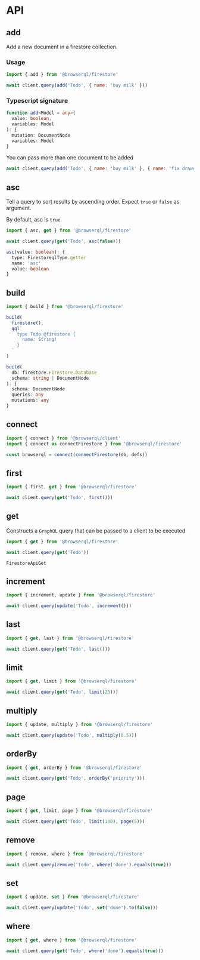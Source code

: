 # API

## add

Add a new document in a firestore collection.

### Usage

```javascript
import { add } from '@browserql/firestore'

await client.query(add('Todo', { name: 'buy milk' }))
```

### Typescript signature

```typescript
function add<Model = any>(
  value: boolean,
  variables: Model
): {
  mutation: DocumentNode
  variables: Model
}
```

You can pass more than one document to be added

```javascript
await client.query(add('Todo', { name: 'buy milk' }, { name: 'fix drawer' }))
```

## asc

Tell a query to sort results by ascending order.
Expect `true` or `false` as argument.

By default, asc is `true`

```javascript
import { asc, get } from '@browserql/firestore'

await client.query(get('Todo', asc(false)))
```

```typescript
asc(value: boolean): {
  type: FirestoreqlType.getter
  name: 'asc'
  value: boolean
}
```

## build

```javascript
import { build } from '@browserql/firestore'

build(
  firestore(),
  gql`
    type Todo @firestore {
      name: String!
    }
  `
)
```

```typescript
build(
  db: firestore.Firestore.Database
  schema: string | DocumentNode
): {
  schema: DocumentNode
  queries: any
  mutations: any
}
```

## connect

```javascript
import { connect } from '@browserql/client'
import { connect as connectFirestore } from '@browserql/firestore'

const browserql = connect(connectFirestore(db, defs))
```

## first

```javascript
import { first, get } from '@browserql/firestore'

await client.query(get('Todo', first()))
```

## get

Constructs a `GraphQL` query that can be passed to a client to be executed

```javascript
import { get } from '@browserql/firestore'

await client.query(get('Todo'))
```

```snapshot
FirestoreApiGet
```

## increment

```javascript
import { increment, update } from '@browserql/firestore'

await client.query(update('Todo', increment()))
```

## last

```javascript
import { get, last } from '@browserql/firestore'

await client.query(get('Todo', last()))
```

## limit

```javascript
import { get, limit } from '@browserql/firestore'

await client.query(get('Todo', limit(25)))
```

## multiply

```javascript
import { update, multiply } from '@browserql/firestore'

await client.query(update('Todo', multiply(0.5)))
```

## orderBy

```javascript
import { get, orderBy } from '@browserql/firestore'

await client.query(get('Todo', orderBy('priority')))
```

## page

```javascript
import { get, limit, page } from '@browserql/firestore'

await client.query(get('Todo', limit(100), page(5)))
```

## remove

```javascript
import { remove, where } from '@browserql/firestore'

await client.query(remove('Todo', where('done').equals(true)))
```

## set

```javascript
import { update, set } from '@browserql/firestore'

await client.query(update('Todo', set('done').to(false)))
```

## where

```javascript
import { get, where } from '@browserql/firestore'

await client.query(get('Todo', where('done').equals(true)))
```
